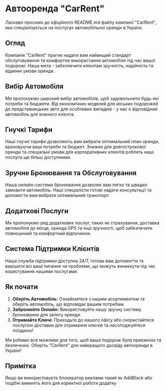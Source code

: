 # Автооренда "CarRent"

Ласкаво просимо до офіційного README.md файлу компанії "CarRent", яка
спеціалізується на послугах автомобільної оренди в Україні.

## Огляд

Компанія "CarRent" прагне надати вам найвищий стандарт обслуговування та
комфортне використання автомобіля під час вашої подорожі. Наша мета -
забезпечити клієнтам зручність, надійність та відмінні умови оренди.

## Вибір Автомобіля

Ми пропонуємо широкий вибір автомобілів, щоб задовольнити будь-які потреби та
бюджети. Від економічних моделей для міських подорожей до представницьких авто
для особливих випадків - у нас є відповідний автомобіль для кожного клієнта.

## Гнучкі Тарифи

Наші гнучкі тарифи дозволяють вам вибрати оптимальний план оренди, враховуючи
ваші потреби та бюджет. Знижки для довгострокової оренди та спеціальні умови для
корпоративних клієнтів роблять наші послуги ще більш доступними.

## Зручне Бронювання та Обслуговування

Наша онлайн-система бронювання дозволяє вам легко та швидко замовити автомобіль.
Наші спеціалісти готові надати консультації та допомогти вам вибрати оптимальний
транспорт.

## Додаткові Послуги

Ми пропонуємо ряд додаткових послуг, таких як страхування, доставка автомобіля
до місця, оренда GPS та інші зручності, щоб забезпечити повноцінний та
комфортний відпочинок.

## Система Підтримки Клієнтів

Наша служба підтримки доступна 24/7, готова вам допомогти та вирішити всі ваші
питання чи проблеми, що можуть виникнути під час користування нашими послугами.

## Як почати

1. **Оберіть Автомобіль:** Ознайомтеся з нашим асортиментом та оберіть
   автомобіль, що відповідає вашим потребам.
2. **Забронюйте Онлайн:** Використовуйте нашу зручну систему бронювання для
   запиту оренди.
3. **Отримайте Ключі:** Приходьте до нашого офісу або скористайтеся послугою
   доставки для отримання ключів та насолоджуйтеся поїздкою!

Ми робимо все можливе для того, щоб ваша подорож була приємною та безпечною.
Оберіть "CarRent" для найкращого досвіду автооренди в Україні!

## Примітка

Якщо ви використовуєте блокератор реклами такий як AddBlock або подібні вимкніть
його для коректної роботи додатку
